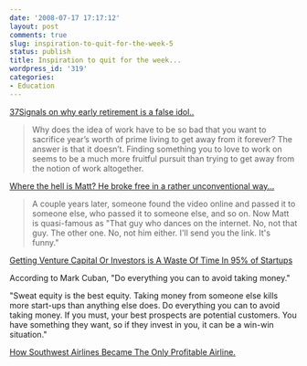```yaml
---
date: '2008-07-17 17:17:12'
layout: post
comments: true
slug: inspiration-to-quit-for-the-week-5
status: publish
title: Inspiration to quit for the week...
wordpress_id: '319'
categories:
- Education
---
```


[37Signals on why early retirement is a false idol..](http://www.37signals.com/svn/posts/1121-early-retirement-is-a-false-idol)



> Why does the idea of work have to be so bad that you want to sacrifice year’s worth of prime living to get away from it forever? The answer is that it doesn’t. Finding something you to love to work on seems to be a much more fruitful pursuit than trying to get away from the notion of work altogether.



[Where the hell is Matt?  He broke free in a rather unconventional way...](http://www.wherethehellismatt.com/about.shtml)



> A couple years later, someone found the video online and passed it to someone else, who passed it to someone else, and so on. Now Matt is quasi-famous as "That guy who dances on the internet. No, not that guy. The other one. No, not him either. I'll send you the link. It's funny."



[Getting Venture Capital Or Investors is A Waste Of Time In 95% of Startups](http://www.37signals.com/svn/posts/1142-advice-for-entrepreneurs-throw-out-that-five-year-plan-build-something-now-and-dont-take-any-money)


> 
According to Mark Cuban, "Do everything you can to avoid taking money."

"Sweat equity is the best equity. Taking money from someone else kills more start-ups than anything else does. Do everything you can to avoid taking money. If you must, your best prospects are potential customers. You have something they want, so if they invest in you, it can be a win-win situation."




[How Southwest Airlines Became The Only Profitable Airline.](http://www.youtube.com/watch?v=0UyvJgOCS1w)

